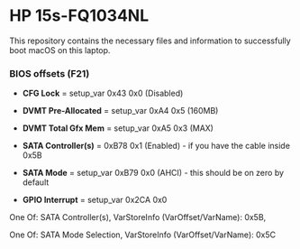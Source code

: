 # HP 15s-FQ1034NL
This repository contains the necessary files and information to successfully boot macOS on this laptop. 


 ### BIOS offsets (F21)
 
- **CFG Lock** = setup_var 0x43 0x0 (Disabled)
 
- **DVMT Pre-Allocated** = setup_var 0xA4 0x5 (160MB)
 
- **DVMT Total Gfx Mem** = setup_var 0xA5 0x3 (MAX)
 
- **SATA Controller(s)** = 0xB78 0x1 (Enabled) - if you have the cable inside 0x5B
 
- **SATA Mode** = setup_var 0xB79 0x0 (AHCI) - this should be on zero by default

- **GPIO Interrupt** = setup_var 0x2CA 0x0

One Of: SATA Controller(s), VarStoreInfo (VarOffset/VarName): 0x5B,

One Of: SATA Mode Selection, VarStoreInfo (VarOffset/VarName): 0x5C
